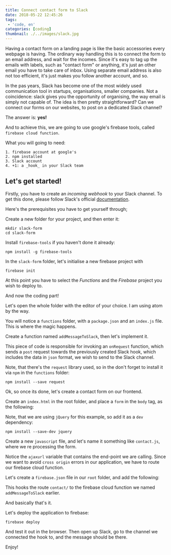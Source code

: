 ```yaml
---
title: Connect contact form to Slack
date: 2018-05-22 12:45:26
tags:
 - 'code, en'
categories: [coding]
thumbnail: ./../images/slack.jpg
---
```


Having a contact form on a landing page is like the basic accessories every webpage is having.
The ordinary way handling this is to connect the form to an email address, and wait for the incomes. Since it's easy to tag up the emails with labels, such as "contact form" or anything, it's just an other email you have to take care of inbox. Using separate email address is also not too efficient, it's just makes you follow another account, and so.

In the pas years, Slack has become one of the most widely used communication tool in startups, organisations, smaller companies. Not a coincidence: slack gives you the opportunity of organising, the way email is simply not capable of. The idea is then pretty straightforward? Can we connect our forms on our websites, to post on a dedicated Slack channel?

The answer is: **yes!**

And to achieve this, we are going to use google's firebase tools, called `firebase cloud function`.

What you will going to need:

	1. firebase account at google's
	2. npm installed
	3. Slack account
	4. +1: a _hook_ in your Slack team

## Let's get started!

Firstly, you have to create an _incoming webhook_ to your Slack channel. To get this done, please follow Slack's official [documentation](https://workboost.slack.com/apps/new/A0F7XDUAZ-incoming-webhooks).

Here's the prerequisites you have to get yourself through;

 Create a new folder for your project, and then enter it:

 ```
 mkdir slack-form
 cd slack-form
 ```

 Install `firebase-tools` if you haven't done it already:

 `npm install -g firebase-tools`

 In the `slack-form` folder, let's initialise a new firebase project with

 `firebase init`

 At this point you have to select the _Functions_ and the _Firebase_ project you wish to deploy to.


And now the coding part!

Let's open the whole folder with the editor of your choice. I am using atom by the way.

You will notice a `functions` folder, with a `package.json` and an `index.js` file. This is where the magic happens.

 Create a function named `addMessageToSlack`, then let's implement it.

<script src="https://gist.github.com/zilahir/5fcf81186cfc5acb099c5590721a3b92.js"></script>

This piece of code is responsible for invoking an `onRequest` function, which sends a `post` request towards the previously created Slack hook, which includes the data in `json` format, we wish to send to the Slack channel.

Note, that there's the `request` library used, so in the don't forget to install it via `npm` in the `functions` folder:

`npm install --save request`

Ok, so once its done, let's create a contact form on our frontend.

Create an `index.html` in the root folder, and place a `form` in  the `body` tag, as the following:

<script src="https://gist.github.com/zilahir/d9ed47d0737438e31b0700105b9f0ad0.js"></script>

Note, that we are using `jQuery` for this example, so add it as a `dev` dependency:

`npm install --save-dev jquery`

Create a new `javascript` file, and let's name it something like `contact.js`, where we re processing the form.

<script src="https://gist.github.com/zilahir/ee0c4bf482b1571b8c34eb2c91146d12.js"></script>

Notice the `ajaxurl` variable that contains the end-point we are calling. Since we want to avoid `cross origin` errors in our application, we have to route our firebase cloud function.

Let's create a `firebase.json` file in our `root` folder, and add the following:

<script src="https://gist.github.com/zilahir/45c872d162588801ab864e2d440f9c05.js"></script>

This hooks the route `contact/` to the firebase cloud function we named `addMessageToSlack` earlier.

And basically that's it.

Let's deploy the application to firebase:

`firebase deploy`

And test it out in the browser. Then open up Slack, go to the channel we connected the hook to, and the message should be there.

Enjoy!
